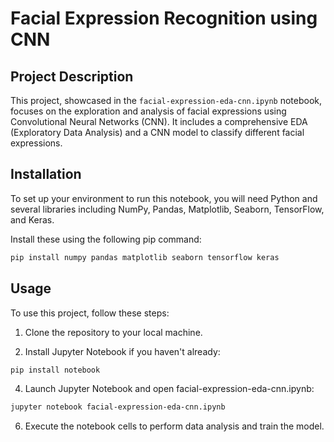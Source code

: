 # Facial Expression Recognition using CNN

## Project Description
This project, showcased in the `facial-expression-eda-cnn.ipynb` notebook, focuses on the exploration and analysis of facial expressions using Convolutional Neural Networks (CNN). It includes a comprehensive EDA (Exploratory Data Analysis) and a CNN model to classify different facial expressions.

## Installation
To set up your environment to run this notebook, you will need Python and several libraries including NumPy, Pandas, Matplotlib, Seaborn, TensorFlow, and Keras.

Install these using the following pip command:
```bash
pip install numpy pandas matplotlib seaborn tensorflow keras
```


## Usage
To use this project, follow these steps:

1. Clone the repository to your local machine.

2. Install Jupyter Notebook if you haven't already:
   
```bash 
pip install notebook
```

4. Launch Jupyter Notebook and open facial-expression-eda-cnn.ipynb:
   
```bash
jupyter notebook facial-expression-eda-cnn.ipynb
```

6. Execute the notebook cells to perform data analysis and train the model.
